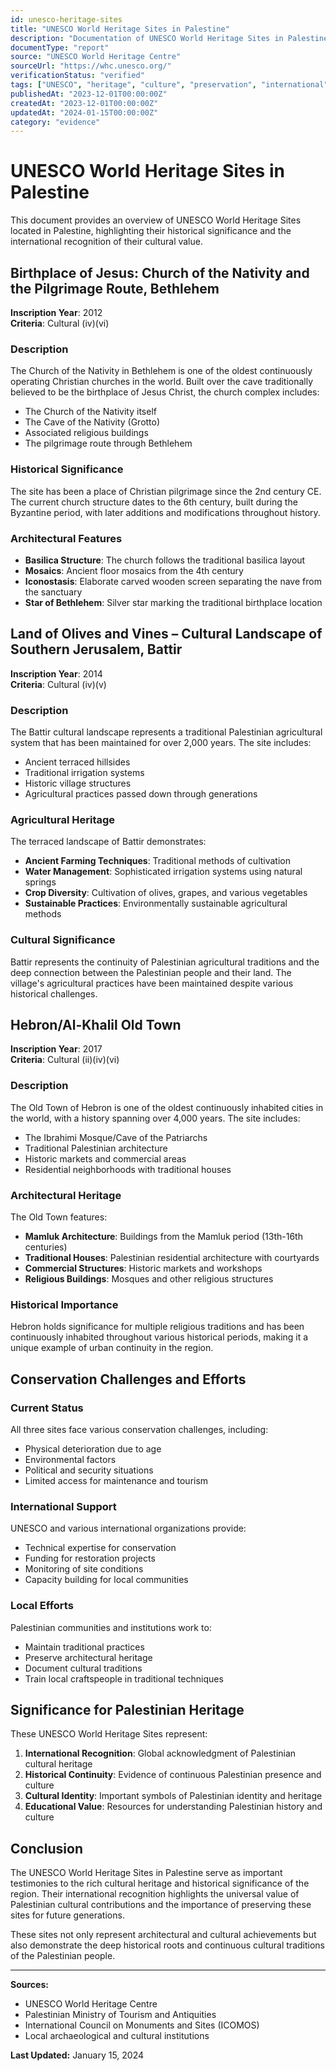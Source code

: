 ```yaml
---
id: unesco-heritage-sites
title: "UNESCO World Heritage Sites in Palestine"
description: "Documentation of UNESCO World Heritage Sites in Palestine, including their historical significance and current status."
documentType: "report"
source: "UNESCO World Heritage Centre"
sourceUrl: "https://whc.unesco.org/"
verificationStatus: "verified"
tags: ["UNESCO", "heritage", "culture", "preservation", "international"]
publishedAt: "2023-12-01T00:00:00Z"
createdAt: "2023-12-01T00:00:00Z"
updatedAt: "2024-01-15T00:00:00Z"
category: "evidence"
---
```


# UNESCO World Heritage Sites in Palestine

This document provides an overview of UNESCO World Heritage Sites located in Palestine, highlighting their historical significance and the international recognition of their cultural value.

## Birthplace of Jesus: Church of the Nativity and the Pilgrimage Route, Bethlehem

**Inscription Year**: 2012  
**Criteria**: Cultural (iv)(vi)

### Description

The Church of the Nativity in Bethlehem is one of the oldest continuously operating Christian churches in the world. Built over the cave traditionally believed to be the birthplace of Jesus Christ, the church complex includes:

- The Church of the Nativity itself
- The Cave of the Nativity (Grotto)
- Associated religious buildings
- The pilgrimage route through Bethlehem

### Historical Significance

The site has been a place of Christian pilgrimage since the 2nd century CE. The current church structure dates to the 6th century, built during the Byzantine period, with later additions and modifications throughout history.

### Architectural Features

- **Basilica Structure**: The church follows the traditional basilica layout
- **Mosaics**: Ancient floor mosaics from the 4th century
- **Iconostasis**: Elaborate carved wooden screen separating the nave from the sanctuary
- **Star of Bethlehem**: Silver star marking the traditional birthplace location

## Land of Olives and Vines – Cultural Landscape of Southern Jerusalem, Battir

**Inscription Year**: 2014  
**Criteria**: Cultural (iv)(v)

### Description

The Battir cultural landscape represents a traditional Palestinian agricultural system that has been maintained for over 2,000 years. The site includes:

- Ancient terraced hillsides
- Traditional irrigation systems
- Historic village structures
- Agricultural practices passed down through generations

### Agricultural Heritage

The terraced landscape of Battir demonstrates:

- **Ancient Farming Techniques**: Traditional methods of cultivation
- **Water Management**: Sophisticated irrigation systems using natural springs
- **Crop Diversity**: Cultivation of olives, grapes, and various vegetables
- **Sustainable Practices**: Environmentally sustainable agricultural methods

### Cultural Significance

Battir represents the continuity of Palestinian agricultural traditions and the deep connection between the Palestinian people and their land. The village's agricultural practices have been maintained despite various historical challenges.

## Hebron/Al-Khalil Old Town

**Inscription Year**: 2017  
**Criteria**: Cultural (ii)(iv)(vi)

### Description

The Old Town of Hebron is one of the oldest continuously inhabited cities in the world, with a history spanning over 4,000 years. The site includes:

- The Ibrahimi Mosque/Cave of the Patriarchs
- Traditional Palestinian architecture
- Historic markets and commercial areas
- Residential neighborhoods with traditional houses

### Architectural Heritage

The Old Town features:

- **Mamluk Architecture**: Buildings from the Mamluk period (13th-16th centuries)
- **Traditional Houses**: Palestinian residential architecture with courtyards
- **Commercial Structures**: Historic markets and workshops
- **Religious Buildings**: Mosques and other religious structures

### Historical Importance

Hebron holds significance for multiple religious traditions and has been continuously inhabited throughout various historical periods, making it a unique example of urban continuity in the region.

## Conservation Challenges and Efforts

### Current Status

All three sites face various conservation challenges, including:

- Physical deterioration due to age
- Environmental factors
- Political and security situations
- Limited access for maintenance and tourism

### International Support

UNESCO and various international organizations provide:

- Technical expertise for conservation
- Funding for restoration projects
- Monitoring of site conditions
- Capacity building for local communities

### Local Efforts

Palestinian communities and institutions work to:

- Maintain traditional practices
- Preserve architectural heritage
- Document cultural traditions
- Train local craftspeople in traditional techniques

## Significance for Palestinian Heritage

These UNESCO World Heritage Sites represent:

1. **International Recognition**: Global acknowledgment of Palestinian cultural heritage
2. **Historical Continuity**: Evidence of continuous Palestinian presence and culture
3. **Cultural Identity**: Important symbols of Palestinian identity and heritage
4. **Educational Value**: Resources for understanding Palestinian history and culture

## Conclusion

The UNESCO World Heritage Sites in Palestine serve as important testimonies to the rich cultural heritage and historical significance of the region. Their international recognition highlights the universal value of Palestinian cultural contributions and the importance of preserving these sites for future generations.

These sites not only represent architectural and cultural achievements but also demonstrate the deep historical roots and continuous cultural traditions of the Palestinian people.

---

**Sources:**
- UNESCO World Heritage Centre
- Palestinian Ministry of Tourism and Antiquities
- International Council on Monuments and Sites (ICOMOS)
- Local archaeological and cultural institutions

**Last Updated:** January 15, 2024

